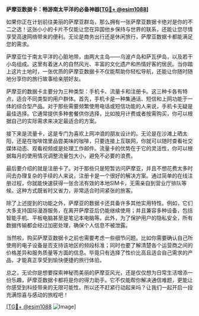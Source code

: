**萨摩亚数据卡：畅游南太平洋的必备神器[[TG💪+ @esim1088](https://t.me/s/esim1088)]**

如果你正在计划前往美丽的萨摩亚群岛，那么拥有一张萨摩亚数据卡绝对是你的不二之选！这张小小的卡片不仅能让您在异国他乡保持与世界的联系，还能让您尽情享受高速网络带来的便利。无论是商务出行还是休闲旅行，萨摩亚数据卡都能满足您的需求。

萨摩亚位于南太平洋的心脏地带，由两大主岛——乌波卢岛和萨瓦伊岛，以及若干小岛组成。这里有着迷人的自然风光、丰富的文化遗产和热情好客的居民。当你踏上这片土地时，一张优质的萨摩亚数据卡不仅能帮助你轻松导航，还能让你随时随地分享你的旅行故事给亲朋好友。

萨摩亚的数据卡主要分为三种类型：手机卡、流量卡和注册卡。这三种卡各有特点，适合不同类型的用户群体。首先，手机卡是一种集通话、短信和上网功能于一体的综合型产品。对于那些需要频繁使用电话或短信功能的人来说，手机卡无疑是最佳选择。它通常提供多种套餐供你选择，比如按月计费或者按需购买，你可以根据自己的实际需求来决定最适合的方案。

接下来是流量卡，这是专门为喜欢上网冲浪的朋友设计的。无论是在沙滩上晒太阳，还是在咖啡馆里品尝美味的咖啡，只要连接上互联网，你就可以随时查看社交媒体动态、观看视频或是处理工作邮件。流量卡的优势在于它的灵活性，你可以根据每月的使用情况调整流量包大小，避免不必要的浪费。

最后要介绍的就是注册卡了。对于那些只是短暂访问萨摩亚，并且不想花费太多时间去办理复杂的手续的人来说，注册卡是一个很好的解决方案。通过简单的在线注册过程，你就能快速获得一张合法有效的本地SIM卡，无需亲自到营业厅排队等候。这种方式既省时又省力，非常适合时间紧张的旅客。

除了上述提到的功能之外，萨摩亚的数据卡还具备许多其他实用特性。例如，它们大多支持国际漫游服务，在离开萨摩亚后仍能继续使用；并且兼容多种设备，包括智能手机、平板电脑甚至是笔记本电脑等。此外，为了保护用户的隐私安全，所有数据传输都会经过加密处理，确保个人信息不被泄露。

当然啦，购买萨摩亚数据卡之前也需要考虑一些细节问题。比如你需要确认自己所使用的电子设备是否支持该地区的频段标准；同时也要了解清楚各个运营商之间的价格差异和服务质量等方面的信息。毕竟只有选择了性价比高且适合自己需求的产品，才能真正享受到愉快便捷的旅行体验。

总之，无论你是想要探索神秘而美丽的萨摩亚风光，还是仅仅想为日常生活增添一份乐趣，萨摩亚数据卡都将是你的得力助手。它不仅能帮你解决通信难题，更能让你感受到科技带来的无限可能性。所以还不赶紧行动起来吗？让我们一起开启一段充满惊喜与感动的旅程吧！

[[TG💪+ @esim1088](https://t.me/s/esim1088) ![Image](https://i.postimg.cc/4NQfJmqS/Snipaste-2025-05-13-00-14-12.png)]